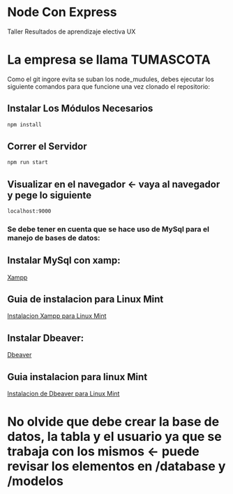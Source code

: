 # Node Con Express
Taller Resultados de aprendizaje electiva UX 

# La empresa se llama TUMASCOTA
Como el git ingore evita se suban los node_mudules, debes ejecutar los siguiente comandos para que funcione una vez clonado el repositorio:

## Instalar Los Módulos Necesarios
```bash
npm install
```

## Correr el Servidor
```bash
npm run start
```

## Visualizar en el navegador <- vaya al navegador y pege lo siguiente
```bash
localhost:9000
```

### Se debe tener en cuenta que se hace uso de MySql para el manejo de bases de datos:

## Instalar MySql con xamp:
[Xampp](https://www.apachefriends.org/es/index.html)

## Guia de instalacion para Linux Mint

[Instalacion Xampp para Linux Mint](https://www.neoguias.com/instalar-xampp-linux-mint#Como_Instalar_XAMPP_en_Linux_Mint)


## Instalar Dbeaver:
[Dbeaver](https://dbeaver.io/download/)

## Guia instalacion para linux Mint
[Instalacion de Dbeaver para Linux Mint](https://aprendeit.com/instalar-dbeaver-en-linux/)

# No olvide que debe crear la base de datos, la tabla y el usuario ya que se trabaja con los mismos <- puede revisar los elementos en /database y /modelos